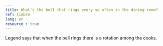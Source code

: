 ```yaml
---
title: What's the bell that rings every so often in the dining room?
ref: timbre
lang: en
resource : true
---
```


Legend says that when the bell rings there is a rotation among the cooks.